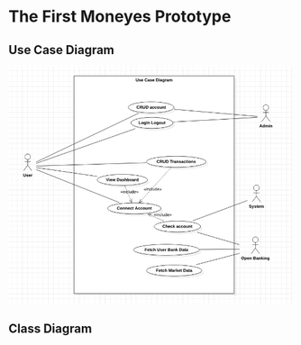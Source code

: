 # The First Moneyes Prototype
## Use Case Diagram
![use case diagram](readme/UseCase.png)
## Class Diagram

